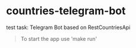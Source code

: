 # countries-telegram-bot
test task: Telegram Bot based on RestCountriesApi

> To start the app use 'make run'
